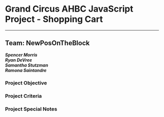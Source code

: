 # Grand Circus AHBC JavaScript Project - Shopping Cart   
______________________________________

## **Team: NewPosOnTheBlock**   
***Spencer Morris***  
***Ryan DeVree***   
***Samantha Stutzman***   
***Ramona Saintandre***   

### Project Objective

### Project Criteria 

### Project Special Notes 

